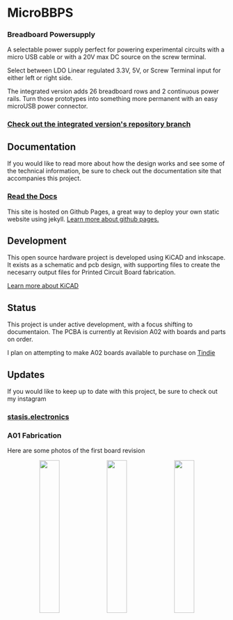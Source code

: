 # MicroBBPS
<h3>Breadboard Powersupply</h3>

A selectable power supply perfect for powering experimental circuits with a micro USB cable or with a 20V max DC source on the screw terminal.

Select between LDO Linear regulated 3.3V, 5V, or Screw Terminal input for either left or right side.

The integrated version adds 26 breadboard rows and 2 continuous power rails. Turn those prototypes into something more permanent with an easy microUSB power connector.

<h3><a href="https://github.com/stasiselectronics/MicroBBPS/tree/variant-integrated">Check out the integrated version's repository branch</a></h3>

## Documentation

If you would like to read more about how the design works and see some of the technical information, be sure to check out the documentation site that accompanies this project.

<h3><a href="https://stasiselectronics.github.io/MicroBBPS/">Read the Docs</a></h3>

This site is hosted on Github Pages, a great way to deploy your own static website using jekyll. [Learn more about github pages.](https://pages.github.com/)

## Development
This open source hardware project is developed using KiCAD and inkscape. It exists as a schematic and pcb design, with supporting files to create the necesarry output files for Printed Circuit Board fabrication.

[Learn more about KiCAD](https://kicad.org/about/kicad/)

## Status

This project is under active development, with a focus shifting to documentaion.
The PCBA is currently at Revision A02 with boards and parts on order.

I plan on attempting to make A02 boards available to purchase on [Tindie](https://www.tindie.com/stores/stasis/)

## Updates
If you would like to keep up to date with this project, be sure to check out my instagram

<h3><a href="https://www.instagram.com/stasis.electronics/">stasis.electronics</a></h3>

### A01 Fabrication
Here are some photos of the first board revision
<p align="center">
  <img src="https://github.com/stasiselectronics/MicroBBPS/blob/main/Hardware%20Files/Images/IMG_8818.jpg" width="30%" />
  <img src="https://github.com/stasiselectronics/MicroBBPS/blob/main/Hardware%20Files/Images/IMG_8837.jpg" width="30%" />
  <img src="https://github.com/stasiselectronics/MicroBBPS/blob/main/Hardware%20Files/Images/IMG_8844.jpg" width="30%" />
</p>
